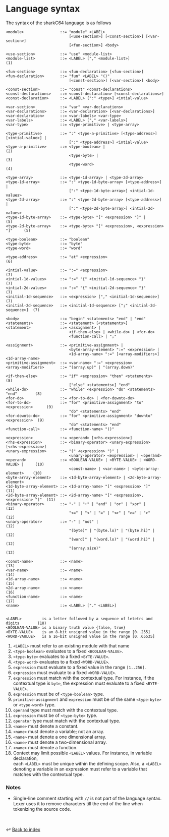 # Language syntax

The syntax of the sharkC64 language is as follows

```
<module>                ::= "module" <LABEL> 
                            [<use-section>] [<const-section>] [<var-section>] 
                            [<fun-section>] <body>

<use-section>           ::= "use" <module-list>
<module-list>           ::= <LABEL> ["," <module-list>]                        (1)

<fun-section>           ::= <fun-declaration> [<fun-section>]
<fun-declaration>       ::= "fun" <LABEL> "()"
                            [<const-section>] [<var-section>] <body>

<const-section>         ::= "const" <const-declarations>
<const-declarations>    ::= <const-declaration> [<const-declarations>]
<const-declaration>     ::= <LABEL> [":" <type>] <intial-value>

<var-section>           ::= "var" <var-declarations>
<var-declarations>      ::= <var-declaration> [<var-declarations>]
<var-declaration>       ::= <var-labels> <var-type>
<var-labels>            ::= <LABEL> ["," <var-labels>]
<var-type>              ::= <type-primitive> | <type-array>

<type-primitive>        ::= ":" <type-a-primitive> [<type-address>] [<intial-value>] |
                            [":" <type-address>] <intial-value>
<type-a-primitive>      ::= <type-boolean> |                                   (2) 
                            <type-byte> |                                      (3)
                            <type-word>                                        (4)

<type-array>            ::= <type-1d-array> | <type-2d-array>
<type-1d-array>         ::= ":" <type-1d-byte-array> [<type-address>] |
                            [":" <type-1d-byte-array>] <intial-1d-values>  
<type-2d-array>         ::= ":" <type-2d-byte-array> [<type-address>] |
                            [":" <type-2d-byte-array>] <intial-2d-values>  
<type-1d-byte-array>    ::= <type-byte> "[" <expression> "]" |                 (5)
<type-2d-byte-array>    ::= <type-byte> "[" <expression>, <expression> "]"     (5) 

<type-boolean>          ::= "boolean"
<type-byte>             ::= "byte"
<type-word>             ::= "word"

<type-address>          ::= "at" <expression>                                  (6)

<intial-value>          ::= ":=" <expression>                                  (7)
<intial-1d-values>      ::= ":=" "{" <initial-1d-sequence> "}"                 (7)
<intial-2d-values>      ::= ":=" "{" <initial-2d-sequence> "}"                 (7)
<initial-1d-sequence>   ::= <expression> ["," <initial-1d-sequence>]           (7)
<initial-2d-sequence>   ::= <initial-1d-sequence> [";" <initial-2d-sequence>]  (7)

<body>                  ::= "begin" <statements> "end" | "end"
<statements>            ::= <statement> [<statements>]
<statement>             ::= <assignment> | 
                            <if-then-else> | <while-do> | <for-do> 
                            <function-call> | ";"

<assignment>            ::= <primitive-assignment> |
                            <byte-array-element> ":=" <expression> |
                            <1d-array-name> ":=" [<array-modifiers>] <1d-array-name>
<primitive-assignment>  ::= <var-name> ":=" <expression> 
<array-modifiers>       ::= "(array.up)" | "(array.down)"

<if-then-else>          ::= "if" <expression> "then" <statements>               (8)
                            ["else" <statements>] "end"  
<while-do>              ::= "while" <expression> "do" <statements> "end"        (8)
<for-do>                ::= <for-to-do> | <for-downto-do> 
<for-to-do>             ::= "for" <primitive-assignment> "to" <expression>      (9) 
                            "do" <statements> "end" 
<for-downto-do>         ::= "for" <primitive-assignment> "downto" <expression>  (9)
                            "do" <statements> "end" 
<function-call>         ::= <function-name> "()"                                

<expression>            ::= <operand> [<rhs-expression>]
<rhs-expression>        ::= <binary-operator> <unary-expression> [<rhs-expression>]
<unary-expression>      ::= "(" <expression> ")" | 
                            <unary-operator> <expression> | <operand> 
<operand>               ::= <BOOLEAN-VALUE> | <BYTE-VALUE> | <WORD-VALUE> |     (10)
                            <const-name> | <var-name> | <byte-array-element>    (10)
<byte-array-element>    ::= <1d-byte-array-element> | <2d-byte-array-element>
<1d-byte-array-element> ::= <1d-array-name> "[" <expression> "]"                (11)
<2d-byte-array-element> ::= <2d-array-name> "[" <expression>, <expression> "]"  (11)
<binary-operator>       ::= "-" | "+" | "and" | "or" | "xor" |                  (12)
                            "<=" | "<" | "=" | "<>" | ">=" | ">"                (12) 
<unary-operator>        ::= "-" | "not" |                                       (12)
                            "(byte)" | "(byte.lo)" | "(byte.hi)" |              (12)
                            "(word)" | "(word.lo)" | "(word.hi)" |              (12)
                            "(array.size)"                                      (12)

<const-name>            ::= <name>                                              (13)
<var-name>              ::= <name>                                              (14)
<1d-array-name>         ::= <name>                                              (15)
<2d-array-name>         ::= <name>                                              (16)
<function-name>         ::= <name>                                              (17)
<name>                  ::= <LABEL> ["." <LABEL>] 

    
<LABEL>         is a letter followed by a sequence of letetrs and digits        (18) 
<BOOLEAN-VALUE> is a binary truth value {false, true}
<BYTE-VALUE>    is an 8-bit unsigned value in the range [0..255]    
<WORD-VAULUE>   is a 16-bit unsigned value in the range [0..65535]
```

1. `<LABEL>` must refer to an existing module with that name 
2. `<type-boolean>` evaluates to a fixed `<BOOLEAN-VALUE>`. 
3. `<type-byte>` evaluates to a fixed `<BYTE-VALUE>`. 
4. `<type-word>` evaluates to a fixed `<WORD-VALUE>`. 
5. `expression` must evaluate to a fixed value in the range `[1..256]`. 
6. `expression` must evaluate to a fixed `<WORD-VALUE>`. 
7. `expression` must match with the contextual type. 
   For instance, if the contextual type is `byte`, the expression must evaluate to a fixed `<BYTE-VALUE>`.
8. `expression` must be of `<type-boolean>` type.
9. `primitive-assignment` and `expression` must be of the same `<type-byte>` or `<type-word>` type.
10. `operand` type must match with the contextual type.
11. `expression` must be of `<type-byte>` type.
12. `operator` type must match with the contextual type. 
13. `<name>` must denote a constant.
14. `<name>` must denote a variable; not an array.
15. `<name>` must denote a one dimensional array.
16. `<name>` must denote a two-dimensional array.
17. `<name>` must denote a function.
18. Context may limit possible `<LABEL>` values. For instance, in variable declaration,  
    each `<LABEL>` must be unique within the defining scope. Also, a `<LABEL>` denoting a variable
    in an expression must refer to a variable that matches with the contextual type. 

### Notes
- Single-line comment starting with `//` is not part of the language syntax.
  Lexer uses it to remove characters till the end of the line when tokenizing
  the source code.

<br /><br />
:leftwards_arrow_with_hook: [Back to index](../index.md)